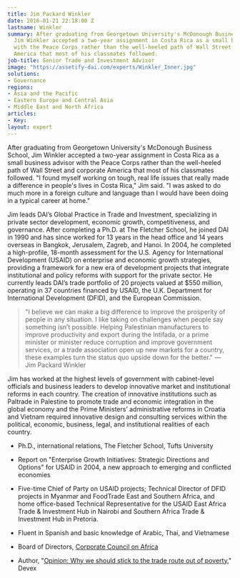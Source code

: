 ```yaml
---
title: Jim Packard Winkler
date: 2016-01-21 22:18:00 Z
lastname: Winkler
summary: After graduating from Georgetown University's McDonough Business School,
  Jim Winkler accepted a two-year assignment in Costa Rica as a small business advisor
  with the Peace Corps rather than the well-heeled path of Wall Street and corporate
  America that most of his classmates followed.
job-title: Senior Trade and Investment Advisor
image: "https://assetify-dai.com/experts/Winkler_Inner.jpg"
solutions:
- Governance
regions:
- Asia and the Pacific
- Eastern Europe and Central Asia
- Middle East and North Africa
articles:
- Key: 
layout: expert
---
```


After graduating from Georgetown University's McDonough Business School, Jim Winkler accepted a two-year assignment in Costa Rica as a small business advisor with the Peace Corps rather than the well-heeled path of Wall Street and corporate America that most of his classmates followed. "I found myself working on tough, real life issues that really made a difference in people's lives in Costa Rica," Jim said. "I was asked to do much more in a foreign culture and language than I would have been doing in a typical career at home."

Jim leads DAI’s Global Practice in Trade and Investment, specializing in private sector development, economic growth, competitiveness, and governance. After completing a Ph.D. at The Fletcher School, he joined DAI in 1990 and has since worked for 13 years in the head office and 14 years overseas in Bangkok, Jerusalem, Zagreb, and Hanoi. In 2004, he completed a high-profile, 18-month assessment for the U.S. Agency for International Development (USAID) on enterprise and economic growth strategies, providing a framework for a new era of development projects that integrate institutional and policy reforms with support for the private sector. He currently leads DAI’s trade portfolio of 20 projects valued at $550 million, operating in 37 countries financed by USAID, the U.K. Department for International Development (DFID), and the European Commission.

> "I believe we can make a big difference to improve the prosperity of people in any situation. I like taking on challenges when people say something isn’t possible. Helping Palestinian manufacturers to improve productivity and export during the Intifada, or a prime minister or minister reduce corruption and improve government services, or a trade association open up new markets for a country, these examples turn the status quo upside down for the better." — Jim Packard Winkler

Jim has worked at the highest levels of government with cabinet-level officials and business leaders to develop innovative market and institutional reforms in each country. The creation of innovative institutions such as Paltrade in Palestine to promote trade and economic integration in the global economy and the Prime Ministers’ administrative reforms in Croatia and Vietnam required innovative design and consulting services within the political, economic, business, legal, and institutional realities of each country.

* Ph.D., international relations, The Fletcher School, Tufts University

* Report on "Enterprise Growth Initiatives: Strategic Directions and Options" for USAID in 2004, a new approach to emerging and conflicted economies

* Five-time Chief of Party on USAID projects; Technical Director of DFID projects in Myanmar and FoodTrade East and Southern Africa, and home office-based Technical Representative for the USAID East Africa Trade & Investment Hub in Nairobi and Southern Africa Trade & Investment Hub in Pretoria.

* Fluent in Spanish and basic knowledge of Arabic, Thai, and Vietnamese

* Board of Directors, [Corporate Council on Africa](http://www.africacncl.org/)

* Author, "[Opinion: Why we should stick to the trade route out of poverty](https://www.devex.com/news/opinion-why-we-should-stick-to-the-trade-route-out-of-poverty-89361)," Devex